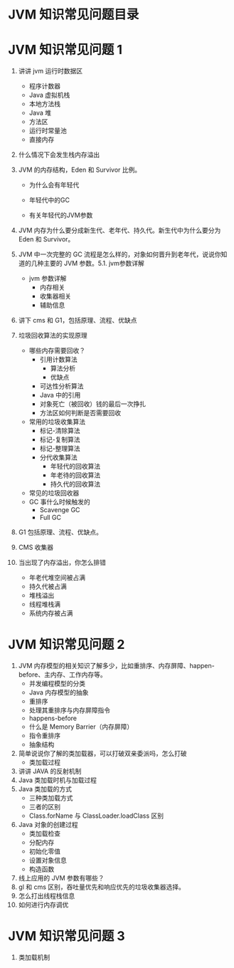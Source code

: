 # JVM 知识常见问题目录

# JVM 知识常见问题 1

1. 讲讲 jvm 运行时数据区

   * 程序计数器
   * Java 虚拟机栈
   * 本地方法栈
   * Java 堆
   * 方法区
   * 运行时常量池
   * 直接内存

2. 什么情况下会发生栈内存溢出

3. JVM 的内存结构，Eden 和 Survivor 比例。

   * 为什么会有年轻代

   * 年轻代中的GC

   * 有关年轻代的JVM参数

4. JVM 内存为什么要分成新生代、老年代、持久代。新生代中为什么要分为 Eden 和 Survivor。

5. JVM 中一次完整的 GC 流程是怎么样的，对象如何晋升到老年代，说说你知道的几种主要的 JVM 参数。5.1. jvm参数详解

   * jvm 参数详解
     * 内存相关
     * 收集器相关
     * 辅助信息

6. 讲下 cms 和 G1，包括原理、流程、优缺点

7. 垃圾回收算法的实现原理

   * 哪些内存需要回收？
     * 引用计数算法
       * 算法分析
       * 优缺点
     * 可达性分析算法
     * Java 中的引用
     * 对象死亡（被回收）钱的最后一次挣扎
     * 方法区如何判断是否需要回收
   * 常用的垃圾收集算法
     * 标记-清除算法
     * 标记-复制算法
     * 标记-整理算法
     * 分代收集算法
       * 年轻代的回收算法
       * 年老待的回收算法
       * 持久代的回收算法
   * 常见的垃圾回收器
   * GC 事什么时候触发的
     * Scavenge GC
     * Full GC

8. G1 包括原理、流程、优缺点。

9. CMS 收集器

10. 当出现了内存溢出，你怎么排错

    * 年老代堆空间被占满
    * 持久代被占满
    * 堆栈溢出
    * 线程堆栈满
    * 系统内存被占满

# JVM 知识常见问题 2

1. JVM 内存模型的相关知识了解多少，比如重排序、内存屏障、happen-before、主内存、工作内存等。
   * 并发编程模型的分类
   * Java 内存模型的抽象
   * 重排序
   * 处理其重排序与内存屏障指令
   * happens-before
   * 什么是 Memory Barrier（内存屏障）
   * 指令重排序
   * 抽象结构
2. 简单说说你了解的类加载器，可以打破双亲委派吗，怎么打破
   * 类加载过程
3. 讲讲 JAVA 的反射机制
4. Java 类加载时机与加载过程
5. Java 类加载的方式
   * 三种类加载方式
   * 三者的区别
   * Class.forName 与 ClassLoader.loadClass 区别
6. Java 对象的创建过程
   * 类加载检查
   * 分配内存
   * 初始化零值
   * 设置对象信息
   * 构造函数
7. 线上应用的 JVM 参数有哪些？
8. gl 和 cms 区别，吞吐量优先和响应优先的垃圾收集器选择。
9. 怎么打出线程栈信息
10. 如何进行内存调优

# JVM 知识常见问题 3

1. 类加载机制

